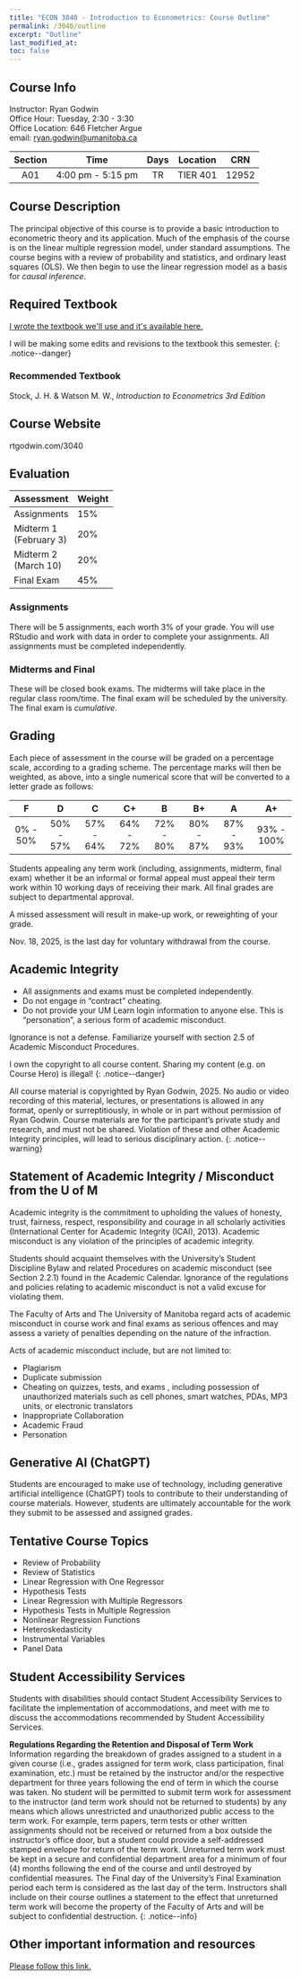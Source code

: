 ```yaml
---
title: "ECON 3040 - Introduction to Econometrics: Course Outline"
permalink: /3040/outline
excerpt: "Outline"
last_modified_at:
toc: false
---
```


## Course Info

Instructor: Ryan Godwin  
Office Hour: Tuesday, 2:30 - 3:30  
Office Location: 646 Fletcher Argue  
email: ryan.godwin@umanitoba.ca  

| Section | Time                | Days          | Location               | CRN   |
| :-----: | :-----------------: | :-----------: | :--------------------: | :---: | 
| A01     | 4:00 pm - 5:15 pm   | TR            | TIER 401               | 12952 | 

## Course Description

The principal objective of this course is to provide a basic introduction to econometric theory and its application. Much of the emphasis of the course is on the linear multiple regression model, under standard assumptions. The course begins with a review of probability and statistics, and ordinary least squares (OLS). We then begin to use the linear regression model as a basis for _causal inference_.

## Required Textbook
[I wrote the textbook we'll use and it's available here.](https://rtgodwin.com/introeconometrics.pdf)

I will be making some edits and revisions to the textbook this semester.
{: .notice--danger}

### Recommended Textbook
Stock, J. H. & Watson M. W., *Introduction to Econometrics 3rd Edition*

## Course Website
rtgodwin.com/3040

## Evaluation

| Assessment                   	| Weight 	|
|------------------------------	|--------	|
| Assignments                  	| 15%    	|
| Midterm 1<br>(February 3)	    | 20%    	|
| Midterm 2<br>(March 10)  	    | 20%    	|
| Final Exam                   	| 45%    	|

### Assignments

There will be 5 assignments, each worth 3% of your grade. You will use RStudio and work with data in order to complete your assignments. All assignments must be completed independently.

### Midterms and Final

These will be closed book exams. The midterms will take place in the regular class room/time. The final exam will be scheduled by the university. The final exam is *cumulative*.

## Grading

Each piece of assessment in the course will be graded on a percentage scale, according to a grading scheme. The percentage marks will then be weighted, as above, into a single numerical score that will be converted to a letter grade as follows:

|     F     |     D     |     C     |     C+    |     B     |     B+    |     A     |     A+     |
|:---------:|:---------:|:---------:|:---------:|:---------:|:---------:|:---------:|:----------:|
|  0% - 50% | 50% - 57% | 57% - 64% | 64% - 72% | 72% - 80% | 80% - 87% | 87% - 93% | 93% - 100% |

Students appealing any term work (including, assignments, midterm, final exam) whether it be an informal or formal appeal must appeal their term work within 10 working days of receiving their mark. All final grades are subject to departmental approval.

A missed assessment will result in make-up work, or reweighting of your grade.

Nov. 18, 2025, is the last day for voluntary withdrawal from the course.

## Academic Integrity

*	All assignments and exams must be completed independently.
*	Do not engage in “contract” cheating.
*	Do not provide your UM Learn login information to anyone else. This is “personation”, a serious form of academic misconduct.

Ignorance is not a defense. Familiarize yourself with section 2.5 of Academic Misconduct Procedures.

I own the copyright to all course content. Sharing my content (e.g. on Course Hero) is illegal!
{: .notice--danger}

All course material is copyrighted by Ryan Godwin, 2025. No audio or video recording of this material, lectures, or presentations is allowed in any format, openly or surreptitiously, in whole or in part without permission of Ryan Godwin. Course materials are for the participant’s private study and research, and must not be shared. Violation of these and other Academic Integrity principles, will lead to serious disciplinary action.
{: .notice--warning}

## Statement of Academic Integrity / Misconduct from the U of M
Academic integrity is the commitment to upholding the values of honesty, trust, fairness, respect, responsibility and courage in all scholarly activities (International Center for Academic Integrity (ICAI), 2013). Academic misconduct is any violation of the principles of academic integrity.

Students should acquaint themselves with the University’s Student Discipline Bylaw and related Procedures on academic misconduct (see Section 2.2.1) found in the Academic Calendar. Ignorance of the regulations and policies relating to academic misconduct is not a valid excuse for violating them.

The Faculty of Arts and The University of Manitoba regard acts of academic misconduct in course work and final exams as serious offences and may assess a variety of penalties depending on the nature of the infraction.

Acts of academic misconduct include, but are not limited to:

 - Plagiarism
 - Duplicate submission
 - Cheating on quizzes, tests, and exams , including possession of unauthorized materials such as cell phones, smart watches, PDAs, MP3 units, or electronic translators
 - Inappropriate Collaboration
 - Academic Fraud
 - Personation

## Generative AI (ChatGPT)

Students are encouraged to make use of technology, including generative artificial intelligence (ChatGPT) tools to contribute to their understanding of course materials. However, students are ultimately accountable for the work they submit to be assessed and assigned grades.

## Tentative Course Topics

*	Review of Probability
*	Review of Statistics
*	Linear Regression with One Regressor
*	Hypothesis Tests
*	Linear Regression with Multiple Regressors
*	Hypothesis Tests in Multiple Regression
*	Nonlinear Regression Functions
*	Heteroskedasticity
*	Instrumental Variables
*	Panel Data

## Student Accessibility Services
Students with disabilities should contact Student Accessibility Services to facilitate the implementation of accommodations, and meet with me to discuss the accommodations recommended by Student Accessibility Services.

**Regulations Regarding the Retention and Disposal of Term Work** Information regarding the breakdown of grades assigned to a student in a given course (i.e., grades assigned for term work, class participation, final examination, etc.) must be retained by the instructor and/or the respective department for three years following the end of term in which the course was taken. No student will be permitted to submit term work for assessment to the instructor (and term work should not be returned to students) by any means which allows unrestricted and unauthorized public access to the term work. For example, term papers, term tests or other written assignments should not be received or returned from a box outside the instructor’s office door, but a student could provide a self-addressed stamped envelope for return of the term work. Unreturned term work must be kept in a secure and confidential department area for a minimum of four (4) months following the end of the course and until destroyed by confidential measures. The Final day of the University’s Final Examination period each term is considered as the last day of the term. Instructors shall include on their course outlines a statement to the effect that unreturned term work will become the property of the Faculty of Arts and will be subject to confidential destruction.
{: .notice--info}

## Other important information and resources

[Please follow this link.](https://rtgodwin.com/3040/misc/5pages.pdf)
